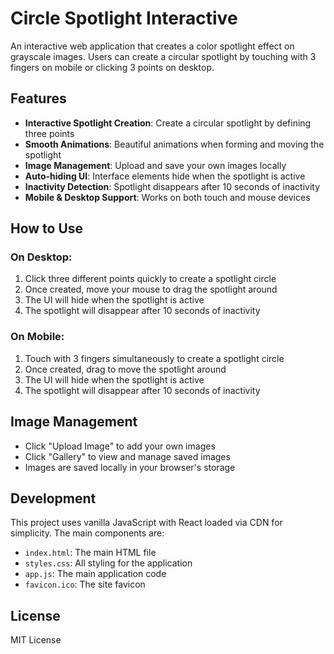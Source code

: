 # Circle Spotlight Interactive

An interactive web application that creates a color spotlight effect on grayscale images. Users can create a circular spotlight by touching with 3 fingers on mobile or clicking 3 points on desktop.

## Features

- **Interactive Spotlight Creation**: Create a circular spotlight by defining three points
- **Smooth Animations**: Beautiful animations when forming and moving the spotlight
- **Image Management**: Upload and save your own images locally
- **Auto-hiding UI**: Interface elements hide when the spotlight is active
- **Inactivity Detection**: Spotlight disappears after 10 seconds of inactivity
- **Mobile & Desktop Support**: Works on both touch and mouse devices

## How to Use

### On Desktop:
1. Click three different points quickly to create a spotlight circle
2. Once created, move your mouse to drag the spotlight around
3. The UI will hide when the spotlight is active
4. The spotlight will disappear after 10 seconds of inactivity

### On Mobile:
1. Touch with 3 fingers simultaneously to create a spotlight circle
2. Once created, drag to move the spotlight around
3. The UI will hide when the spotlight is active
4. The spotlight will disappear after 10 seconds of inactivity

## Image Management

- Click "Upload Image" to add your own images
- Click "Gallery" to view and manage saved images
- Images are saved locally in your browser's storage


## Development

This project uses vanilla JavaScript with React loaded via CDN for simplicity. The main components are:

- `index.html`: The main HTML file
- `styles.css`: All styling for the application
- `app.js`: The main application code
- `favicon.ico`: The site favicon

## License

MIT License
